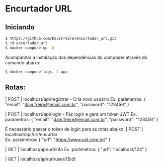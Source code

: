 # Encurtador URL

## Iniciando

```bash
$ https://github.com/DaviFreire/encurtador_url.git
$ cd encurtador_url
$ docker-compose up -d
```

Acompanhar a instalação das dependências do composer através do comando abaixo:

```bash
$ docker-compose logs -f app
```

## Rotas:

| POST   | localhost/api/registrar  - Cria novo usuário
Ex. parâmetros:
    {
        "email": "davi.freire@email.com.br",
        "password": "123456"
    }

| POST   | localhost/api/login - Faz login e gera um token JWT
Ex. parâmetros:
    {
        "email": "davi.freire@email.com.br",
        "password": "123456"
    }

É necessário passar o token de login para as rotas abaixo:
| POST   | localhost/api/url/encurtar    
Ex. parâmetros:
    {
        "url": "https://www.uol.com.br/"
    }

| GET    | localhost/api/url/info 
Ex. parâmetros:
    {
        "url": "localhost/123"
    }
    
| GET    | localhost/api/url/user/{$id}  



